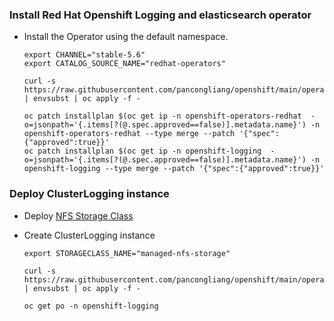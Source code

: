### Install Red Hat Openshift Logging and elasticsearch operator

* Install the Operator using the default namespace.
  ```
  export CHANNEL="stable-5.6"
  export CATALOG_SOURCE_NAME="redhat-operators"
  
  curl -s https://raw.githubusercontent.com/pancongliang/openshift/main/operator/logging/deploy/elasticsearch/01_deploy_operator.yaml | envsubst | oc apply -f -

  oc patch installplan $(oc get ip -n openshift-operators-redhat  -o=jsonpath='{.items[?(@.spec.approved==false)].metadata.name}') -n openshift-operators-redhat --type merge --patch '{"spec":{"approved":true}}'
  oc patch installplan $(oc get ip -n openshift-logging  -o=jsonpath='{.items[?(@.spec.approved==false)].metadata.name}') -n openshift-logging --type merge --patch '{"spec":{"approved":true}}'
  ```
  

### Deploy ClusterLogging instance

* Deploy [NFS Storage Class](https://github.com/pancongliang/openshift/edit/main/storage/nfs_storageclass/readme.md)

* Create ClusterLogging instance
  ```
  export STORAGECLASS_NAME="managed-nfs-storage"
  
  curl -s https://raw.githubusercontent.com/pancongliang/openshift/main/operator/logging/deploy/elasticsearch/02_deploy_instance.yaml | envsubst | oc apply -f -

  oc get po -n openshift-logging
  ```
